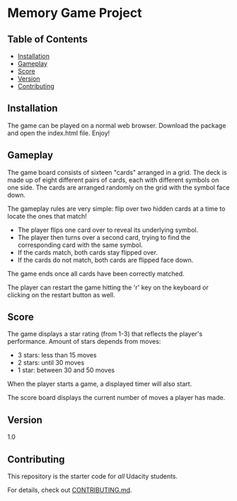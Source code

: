 # Memory Game Project

## Table of Contents

* [Installation](#installation)
* [Gameplay](#gameplay)
* [Score](#score)
* [Version](#version)
* [Contributing](#contributing)

## Installation

The game can be played on a normal web browser. Download the package and open the index.html file. Enjoy!

## Gameplay

The game board consists of sixteen "cards" arranged in a grid. The deck is made up of eight different pairs of cards, each with different symbols on one side. The cards are arranged randomly on the grid with the symbol face down.

The gameplay rules are very simple: flip over two hidden cards at a time to locate the ones that match!

* The player flips one card over to reveal its underlying symbol.
* The player then turns over a second card, trying to find the corresponding card with the same symbol.
* If the cards match, both cards stay flipped over.
* If the cards do not match, both cards are flipped face down.

The game ends once all cards have been correctly matched.

The player can restart the game hitting the 'r' key on the keyboard or clicking on the restart button as well.

## Score

The game displays a star rating (from 1-3) that reflects the player's performance. Amount of stars depends from moves:

* 3 stars: less than 15 moves
* 2 stars: until 30 moves
* 1 star: between 30 and 50 moves

When the player starts a game, a displayed timer will also start.

The score board displays the current number of moves a player has made.

## Version
1.0

## Contributing

This repository is the starter code for _all_ Udacity students.

For details, check out [CONTRIBUTING.md](CONTRIBUTING.md).
